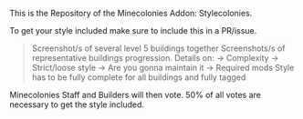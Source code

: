 This is the Repository of the Minecolonies Addon: Stylecolonies.

To get your style included make sure to include this in a PR/issue.

> Screenshot/s of several level 5 buildings together
Screenshots/s of representative buildings progression.
Details on:
-> Complexity
-> Strict/loose style
-> Are you gonna maintain it
-> Required mods
> Style has to be fully complete for all buildings and fully tagged

Minecolonies Staff and Builders will then vote. 50% of all votes are necessary to get the style included.